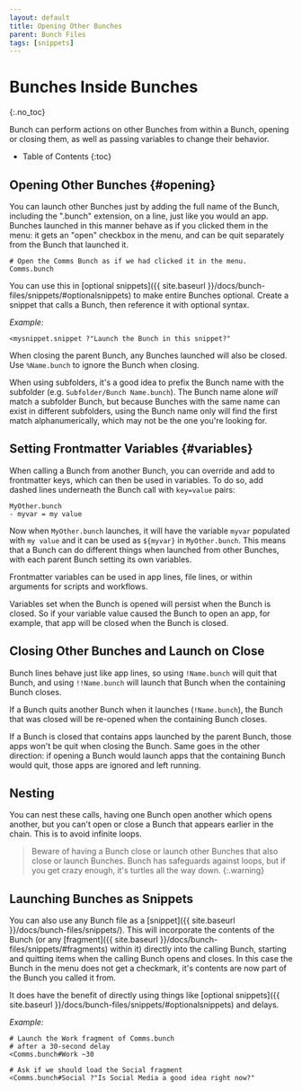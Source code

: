 ```yaml
---
layout: default
title: Opening Other Bunches
parent: Bunch Files
tags: [snippets]
---
```

# Bunches Inside Bunches
{:.no_toc}

Bunch can perform actions on other Bunches from within a Bunch, opening or closing them, as well as passing variables to change their behavior.

* Table of Contents
{:toc}


## Opening Other Bunches {#opening}

You can launch other Bunches just by adding the full name of the Bunch, including the ".bunch" extension, on a line, just like you would an app. Bunches launched in this manner behave as if you clicked them in the menu: it gets an "open" checkbox in the menu, and can be quit separately from the Bunch that launched it.

```bunch
# Open the Comms Bunch as if we had clicked it in the menu.
Comms.bunch
```

You can use this in [optional snippets]({{ site.baseurl }}/docs/bunch-files/snippets/#optionalsnippets) to make entire Bunches optional. Create a snippet that calls a Bunch, then reference it with optional syntax.

_Example:_

```bunch
<mysnippet.snippet ?"Launch the Bunch in this snippet?"
```

When closing the parent Bunch, any Bunches launched will also be closed. Use `%Name.bunch` to ignore the Bunch when closing.

When using subfolders, it's a good idea to prefix the Bunch name with the subfolder (e.g. `Subfolder/Bunch Name.bunch`). The Bunch name alone _will_ match a subfolder Bunch, but because Bunches with the same name can exist in different subfolders, using the Bunch name only will find the first match alphanumerically, which may not be the one you're looking for.

## Setting Frontmatter Variables {#variables}

When calling a Bunch from another Bunch, you can override and add to frontmatter keys, which can then be used in variables. To do so, add dashed lines underneath the Bunch call with `key=value` pairs:

```bunch
MyOther.bunch
- myvar = my value
```

Now when `MyOther.bunch` launches, it will have the variable `myvar` populated with `my value` and it can be used as `${myvar}` in `MyOther.bunch`. This means that a Bunch can do different things when launched from other Bunches, with each parent Bunch setting its own variables.

Frontmatter variables can be used in app lines, file lines, or within arguments for scripts and workflows.

Variables set when the Bunch is opened will persist when the Bunch is closed. So if your variable value caused the Bunch to open an app, for example, that app will be closed when the Bunch is closed.

## Closing Other Bunches and Launch on Close

Bunch lines behave just like app lines, so using `!Name.bunch` will quit that Bunch, and using `!!Name.bunch` will launch that Bunch when the containing Bunch closes.

If a Bunch quits another Bunch when it launches (`!Name.bunch`), the Bunch that was closed will be re-opened when the containing Bunch closes.

If a Bunch is closed that contains apps launched by the parent Bunch, those apps won't be quit when closing the Bunch. Same goes in the other direction: if opening a Bunch would launch apps that the containing Bunch would quit, those apps are ignored and left running. 

## Nesting

You can nest these calls, having one Bunch open another which opens another, but you can't open or close a Bunch that appears earlier in the chain. This is to avoid infinite loops.

> Beware of having a Bunch close or launch other Bunches that also close or launch Bunches. Bunch has safeguards against loops, but if you get crazy enough, it's turtles all the way down.
{:.warning}


## Launching Bunches as Snippets

You can also use any Bunch file as a [snippet]({{ site.baseurl }}/docs/bunch-files/snippets/). This will incorporate the contents of the Bunch (or any [fragment]({{ site.baseurl }}/docs/bunch-files/snippets/#fragments) within it) directly into the calling Bunch, starting and quitting items when the calling Bunch opens and closes. In this case the Bunch in the menu does not get a checkmark, it's contents are now part of the Bunch you called it from.

It does have the benefit of directly using things like [optional snippets]({{ site.baseurl }}/docs/bunch-files/snippets/#optionalsnippets) and delays.

_Example:_

```bunch
# Launch the Work fragment of Comms.bunch 
# after a 30-second delay
<Comms.bunch#Work ~30

# Ask if we should load the Social fragment
<Comms.bunch#Social ?"Is Social Media a good idea right now?"
```
